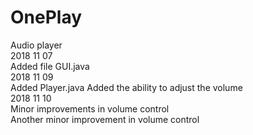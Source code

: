 # OnePlay
Audio player  
2018 11 07  
Added file GUI.java  
2018 11 09  
Added Player.java
Added the ability to adjust the volume  
2018 11 10  
Minor improvements in volume control  
Another minor improvement in volume control  
